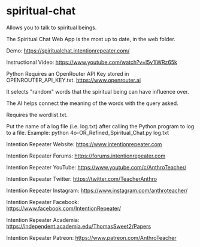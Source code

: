 # spiritual-chat
Allows you to talk to spiritual beings.

The Spiritual Chat Web App is the most up to date, in the web folder.

Demo: https://spiritualchat.intentionrepeater.com/

Instructional Video: https://www.youtube.com/watch?v=I5v1IWRz65k

Python Requires an OpenRouter API Key stored in OPENROUTER_API_KEY.txt.
https://www.openrouter.ai

It selects "random" words that the spiritual being can have influence over.

The AI helps connect the meaning of the words with the query asked.

Requires the wordlist.txt.

Put the name of a log file (i.e. log.txt) after calling the Python program to log to a file.
Example: python 4o-OR_Refined_Spiritual_Chat.py log.txt

Intention Repeater Website: https://www.intentionrepeater.com

Intention Repeater Forums: https://forums.intentionrepeater.com

Intention Repeater YouTube: https://www.youtube.com/c/AnthroTeacher/

Intention Repeater Twitter: https://twitter.com/TeacherAnthro

Intention Repeater Instagram: https://www.instagram.com/anthroteacher/

Intention Repeater Facebook: https://www.facebook.com/IntentionRepeater/

Intention Repeater Academia: https://independent.academia.edu/ThomasSweet2/Papers

Intention Repeater Patreon: https://www.patreon.com/AnthroTeacher
